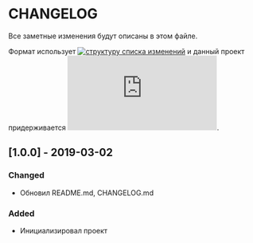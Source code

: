 CHANGELOG
=========

Все заметные изменения будут описаны в этом файле.

Формат использует [![структуру списка изменений](https://keepachangelog.com/en/1.0.0/)](https://keepachangelog.com/en/1.0.0/) и данный проект придерживается [![семантического версионирования](https://semver.org/spec/v2.0.0.html)](https://semver.org/spec/v2.0.0.html).


## [1.0.0] - 2019-03-02
### Changed
- Обновил README.md, CHANGELOG.md

### Added
- Инициализировал проект
